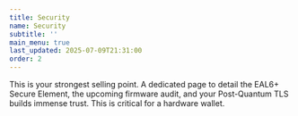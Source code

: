 ```yaml
---
title: Security
name: Security
subtitle: ''
main_menu: true
last_updated: 2025-07-09T21:31:00
order: 2
---
```

This is your strongest selling point. A dedicated page to detail the EAL6+ Secure Element, the upcoming firmware audit, and your Post-Quantum TLS builds immense trust. This is critical for a hardware wallet.
